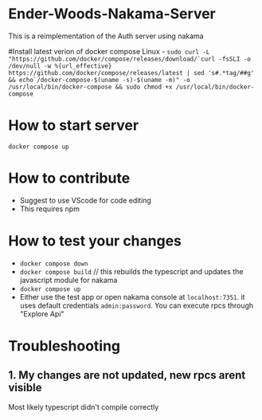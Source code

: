 # Ender-Woods-Nakama-Server
This is a reimplementation of the Auth server using nakama

#Install latest verion of docker compose
Linux - ```sudo curl -L "https://github.com/docker/compose/releases/download/`curl -fsSLI -o /dev/null -w %{url_effective} https://github.com/docker/compose/releases/latest | sed 's#.*tag/##g' && echo`/docker-compose-$(uname -s)-$(uname -m)" -o /usr/local/bin/docker-compose && sudo chmod +x /usr/local/bin/docker-compose```

# How to start server
`docker compose up`
# How to contribute
 - Suggest to use VScode for code editing
 - This requires npm
# How to test your changes
 - `docker compose down`
 - `docker compose build` // this rebuilds the typescript and updates the javascript module for nakama
 - `docker compose up`
 - Either use the test app or open nakama console at `localhost:7351`. it uses default credentials `admin:password`.
 You can execute rpcs through "Explore Api"
# Troubleshooting
## 1. My changes are not updated, new rpcs arent visible
Most likely typescript didn't compile correctly
